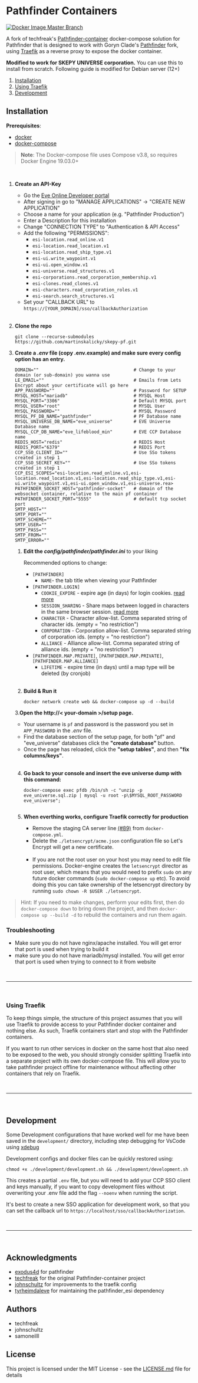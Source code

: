 # Pathfinder Containers

[![Docker Image Master Branch](https://github.com/goryn-clade/pathfinder-containers/actions/workflows/docker-image.yml/badge.svg?branch=master)](https://github.com/goryn-clade/pathfinder-containers/actions/workflows/docker-image.yml)

A fork of techfreak's [Pathfinder-container](https://gitlab.com/techfreak/pathfinder-container/) docker-compose solution for Pathfinder that is designed to work with Goryn Clade's [Pathfinder](https://github.com/goryn-clade/pathfinder/) fork, using [Traefik](https://traefik.io/) as a reverse proxy to expose the docker container.

**Modified to work for SKEPY UNIVERSE corporation.** You can use this to install from scratch. Following guide is modified for Debian server (12+)

1. [Installation](#installation)
2. [Using Traefik](#using-traefik)
3. [Development](#development)

## Installation

**Prerequisites**:

* [docker](https://docs.docker.com/)
* [docker-compose](https://docs.docker.com/)

> **Note**: The Docker-compose file uses Compose v3.8, so requires Docker Engine 19.03.0+

</br>

1. **Create an API-Key**

    * Go the [Eve Online Developer portal](https://developers.eveonline.com/)
    * After signing in go to "MANAGE APPLICATIONS" → "CREATE NEW APPLICATION"
    * Choose a name for your application (e.g. "Pathfinder Production")
    * Enter a Description for this installation
    * Change "CONNECTION TYPE" to "Authentication & API Access"
    * Add the following "PERMISSIONS":
        * `esi-location.read_online.v1`
        * `esi-location.read_location.v1`
        * `esi-location.read_ship_type.v1`
        * `esi-ui.write_waypoint.v1`
        * `esi-ui.open_window.v1`
        * `esi-universe.read_structures.v1`
        * `esi-corporations.read_corporation_membership.v1`
        * `esi-clones.read_clones.v1`
        * `esi-characters.read_corporation_roles.v1`
        * `esi-search.search_structures.v1`
    * Set your "CALLBACK URL" to `https://[YOUR_DOMAIN]/sso/callbackAuthorization`</br></br>
2. **Clone the repo**

   ```shell
   git clone --recurse-submodules  https://github.com/martinskalicky/skepy-pf.git
   ```
3. **Create a *.env* file (copy .env.example) and make sure every config option has an entry.**

   ```shell
   DOMAIN=""                                    # Change to your domain (or sub-domain) you wanna use
   LE_EMAIL=""                                  # Emails from Lets Encrypt about your certificate will go here
   APP_PASSWORD=""                              # Password for SETUP
   MYSQL_HOST="mariadb"                         # MYSQL Host
   MYSQL_PORT="3306"                            # Default MYSQL port
   MYSQL_USER="root"                            # MYSQL User
   MYSQL_PASSWORD=""                            # MYSQL Password
   MYSQL_PF_DB_NAME="pathfinder"                # PF Database name
   MYSQL_UNIVERSE_DB_NAME="eve_universe"        # EVE Universe Database name
   MYSQL_CCP_DB_NAME="eve_lifeblood_min"        # EVE CCP Database name
   REDIS_HOST="redis"                           # REDIS Host
   REDIS_PORT="6379"                            # REDIS Port
   CCP_SSO_CLIENT_ID=""                         # Use SSo tokens created in step 1
   CCP_SSO_SECRET_KEY=""                        # Use SSo tokens created in step 1
   CCP_ESI_SCOPES="esi-location.read_online.v1,esi-location.read_location.v1,esi-location.read_ship_type.v1,esi-ui.write_waypoint.v1,esi-ui.open_window.v1,esi-universe.rea>
   PATHFINDER_SOCKET_HOST="pathfinder-socket"   # domain of the websocket container, relative to the main pf container 
   PATHFINDER_SOCKET_PORT="5555"                # default tcp socket port
   SMTP_HOST=""
   SMTP_PORT=""
   SMTP_SCHEME=""
   SMTP_USER=""
   SMTP_PASS=""
   SMTP_FROM=""
   SMTP_ERROR=""
   ```

    1. **Edit the *config/pathfinder/pathfinder.ini*** to your liking

       Recommended options to change:

        * `[PATHFINDER]`
            * `NAME`- the tab title when viewing your Pathfinder
        * `[PATHFINDER.LOGIN]`
            * `COOKIE_EXPIRE` - expire age (in days) for login cookies. [read more](https://github.com/exodus4d/pathfinder/issues/138#issuecomment-216036606)
            * `SESSION_SHARING` - Share maps between logged in characters in the same browser session. [read more](https://github.com/goryn-clade/pathfinder/releases/tag/v2.1.1)
            * `CHARACTER` - Character allow-list. Comma separated string of character ids. (empty = "no restriction")
            * `CORPORATION` - Corporation allow-list. Comma separated string of corporation ids. (empty = "no restriction")
            * `ALLIANCE` - Alliance allow-list. Comma separated string of alliance ids. (empty = "no restriction")
        * `[PATHFINDER.MAP.PRIVATE]`, `[PATHFINDER.MAP.PRIVATE]`, `[PATHFINDER.MAP.ALLIANCE]`
            * `LIFETIME` - expire time (in days) until a map type will be deleted (by cronjob)
              </br></br>
    2. **Build & Run it**

       ```shell
       docker network create web && docker-compose up -d --build
       ```

   3.**Open the http://< your-domain >/setup page.**

    * Your username is `pf` and password is the password you set in `APP_PASSWORD` in the *.env* file.
    * Find the database section of the setup page, for both "pf" and "eve_universe" databases click the **"create database"** button.
    * Once the page has reloaded, click the **"setup tables"**, and then **"fix columns/keys"**.
      </br></br>

    4. **Go back to your console and insert the eve universe dump with this command:**

       ```shell
       docker-compose exec pfdb /bin/sh -c "unzip -p eve_universe.sql.zip | mysql -u root -p\$MYSQL_ROOT_PASSWORD eve_universe";
 
       ```
    5. **When everthing works, configure Traefik correctly for production**

        * Remove the staging CA server line [(#89)](https://github.com/goryn-clade/pathfinder-containers/blob/master/docker-compose.yml#L89) from `docker-compose.yml`.
        * Delete the `./letsencrypt/acme.json` configuration file so Let's Encrypt will get a new certificate.</br></br>
        * If you are not the root user on your host you may need to edit file permissions. Docker-engine creates the `letsencrypt` director as root user, which means that you would need to prefix `sudo` on any future docker commands (`sudo docker-compose up` etc). To avoid doing this you can take ownership of the letsencrypt directory by running `sudo chown -R $USER ./letsencrypt`.

> Hint: If you need to make changes, perform your edits first, then do `docker-compose down` to bring down the project, and then `docker-compose up --build -d` to rebuild the containers and run them again.

### Troubleshooting

- Make sure you do not have nginx/apache installed. You will get error that port is used when trying to build it
- make sure you do not have mariadb/mysql installed. You will get error that port is used when trying to connect to it from website

</br>

---

</br>

### Using Traefik

To keep things simple, the structure of this project assumes that you will use Traefik to provide access to your Pathfinder docker container and nothing else. As such, Traefik containers start and stop with the Pathfinder containers.

If you want to run other services in docker on the same host that also need to be exposed to the web, you should strongly consider splitting Traefik into a separate project with its own docker-compose file. This will allow you to take pathfinder project offline for maintenance without affecting other containers that rely on Traefik.

</br>

---

</br>

## Development

Some Development configurations that have worked well for me have been saved in the `development/` directory, including step debugging for VsCode using [xdebug](https://xdebug.org/)

Development configs and docker files can be quickly restored using:

```shell
chmod +x ./development/development.sh && ./development/development.sh
```

This creates a partial `.env` file, but you will need to add your CCP SSO client and keys manually, if you want to copy development files without overwriting your .env file add the flag `--noenv` when running the script.

It's best to create a new SSO application for development work, so that you can set the callback url to `https://localhost/sso/callbackAuthorization`.

</br>

---

</br>

## Acknowledgments

* [exodus4d](https://github.com/exodus4d/) for pathfinder
* [techfreak](https://gitlab.com/techfreak/pathfinder-container) for the original Pathfinder-container project
* [johnschultz](https://gitlab.com/johnschultz/pathfinder-container/) for improvements to the traefik config
* [tyrheimdaleve](https://github.com/TyrHeimdalEVE/pathfinder_esi) for maintaining the pathfinder_esi dependency

## Authors

* techfreak
* johnschultz
* samoneilll

## License

This project is licensed under the MIT License - see the [LICENSE.md](LICENSE.md) file for details